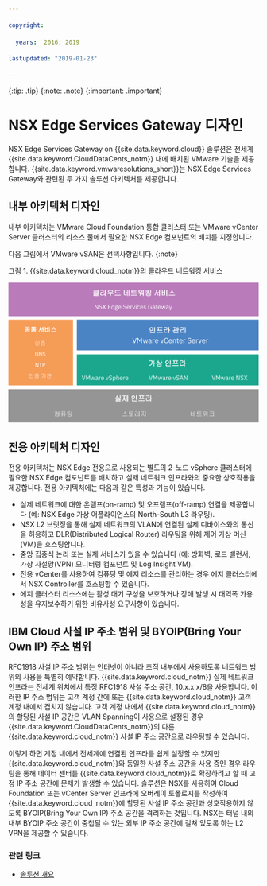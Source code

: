 ```yaml
---

copyright:

  years:  2016, 2019

lastupdated: "2019-01-23"

---
```


{:tip: .tip}
{:note: .note}
{:important: .important}

# NSX Edge Services Gateway 디자인

NSX Edge Services Gateway on {{site.data.keyword.cloud}} 솔루션은 전세계 {{site.data.keyword.CloudDataCents_notm}} 내에 배치된 VMware 기술을 제공합니다. {{site.data.keyword.vmwaresolutions_short}}는 NSX Edge Services Gateway와 관련된 두 가지 솔루션 아키텍처를 제공합니다.

## 내부 아키텍처 디자인

내부 아키텍처는 VMware Cloud Foundation 통합 클러스터 또는 VMware vCenter Server 클러스터의 리소스 풀에서 필요한 NSX Edge 컴포넌트의 배치를 지정합니다.

다음 그림에서 VMware vSAN은 선택사항입니다.
{:note}

그림 1. {{site.data.keyword.cloud_notm}}의 클라우드 네트워킹 서비스

![클라우드 네트워킹 서비스 아키텍처](architecture.svg "클라우드 네트워킹 서비스 아키텍처")

## 전용 아키텍처 디자인

전용 아키텍처는 NSX Edge 전용으로 사용되는 별도의 2-노드 vSphere 클러스터에 필요한 NSX Edge 컴포넌트를 배치하고 실제 네트워크 인프라와의 중요한 상호작용을 제공합니다. 전용 아키텍처에는 다음과 같은 특성과 기능이 있습니다.

* 실제 네트워크에 대한 온램프(on-ramp) 및 오프램프(off-ramp) 연결을 제공합니다 (예: NSX Edge 가상 어플라이언스의 North-South L3 라우팅).
* NSX L2 브릿징을 통해 실제 네트워크의 VLAN에 연결된 실제 디바이스와의 통신을 허용하고 DLR(Distributed Logical Router) 라우팅을 위해 제어 가상 머신(VM)을 호스팅합니다.
* 중앙 집중식 논리 또는 실제 서비스가 있을 수 있습니다 (예: 방화벽, 로드 밸런서, 가상 사설망(VPN) 모니터링 컴포넌트 및 Log Insight VM).
* 전용 vCenter를 사용하여 컴퓨팅 및 에지 리소스를 관리하는 경우 에지 클러스터에서 NSX Controller를 호스팅할 수 있습니다.
* 에지 클러스터 리소스에는 활성 대기 구성을 보호하거나 장애 발생 시 대역폭 가용성을 유지보수하기 위한 비유사성 요구사항이 있습니다.

## IBM Cloud 사설 IP 주소 범위 및 BYOIP(Bring Your Own IP) 주소 범위

RFC1918 사설 IP 주소 범위는 인터넷이 아니라 조직 내부에서 사용하도록 네트워크 범위의 사용을 특별히 예약합니다. {{site.data.keyword.cloud_notm}} 실제 네트워크 인프라는 전세계 위치에서 특정 RFC1918 사설 주소 공간, 10.x.x.x/8을 사용합니다. 이러한 IP 주소 범위는 고객 계정 간에 또는 {{site.data.keyword.cloud_notm}} 고객 계정 내에서 겹치지 않습니다. 고객 계정 내에서 {{site.data.keyword.cloud_notm}}의 할당된 사설 IP 공간은 VLAN Spanning이 사용으로 설정된 경우 {{site.data.keyword.CloudDataCents_notm}}의 다른 {{site.data.keyword.cloud_notm}} 사설 IP 주소 공간으로 라우팅할 수 있습니다.

이렇게 하면 계정 내에서 전세계에 연결된 인프라를 쉽게 설정할 수 있지만 {{site.data.keyword.cloud_notm}}와 동일한 사설 주소 공간을 사용 중인 경우 라우팅을 통해 데이터 센터를 {{site.data.keyword.cloud_notm}}로 확장하려고 할 때 고정 IP 주소 공간에 문제가 발생할 수 있습니다. 솔루션은 NSX를 사용하여 Cloud Foundation 또는 vCenter Server 인프라에 오버레이 토폴로지를 작성하여 {{site.data.keyword.cloud_notm}}에 할당된 사설 IP 주소 공간과 상호작용하지 않도록 BYOIP(Bring Your Own IP) 주소 공간을 격리하는 것입니다. NSX는 터널 내의 내부 BYOIP 주소 공간이 중첩될 수 있는 외부 IP 주소 공간에 걸쳐 있도록 하는 L2 VPN을 제공할 수 있습니다.

### 관련 링크

* [솔루션 개요](/docs/services/vmwaresolutions/archiref/solution/solution_overview.html)
